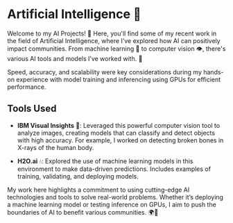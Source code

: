 # Artificial Intelligence 🤖

Welcome to my AI Projects! 🌟 Here, you'll find some of my recent work in the field of Artificial Intelligence, where I’ve explored how AI can positively impact communities. From machine learning 🧠 to computer vision 👁️, there's various AI tools and models I’ve worked with. 🚀

Speed, accuracy, and scalability were key considerations during my hands-on experience with model training and inferencing using GPUs for efficient performance.

## Tools Used

- **IBM Visual Insights** 📸: Leveraged this powerful computer vision tool to analyze images, creating models that can classify and detect objects with high accuracy. For example, I worked on detecting broken bones in X-rays of the human body.
  
- **H2O.ai** 💧: Explored the use of machine learning models in this environment to make data-driven predictions. Includes examples of training, validating, and deploying models.

My work here highlights a commitment to using cutting-edge AI technologies and tools to solve real-world problems. Whether it’s deploying a machine learning model or testing inference on GPUs, I aim to push the boundaries of AI to benefit various communities. 🌍🤖
